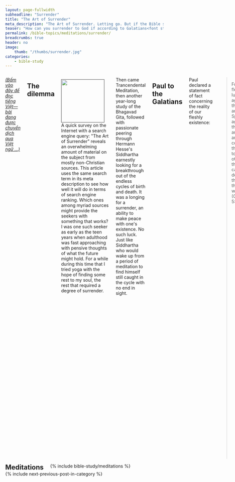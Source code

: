 ```yaml
---
layout: page-fullwidth
subheadline: "Surrender"
title: "The Art of Surrender"
meta_description: "The Art of Surrender. Letting go. But if the Bible says that the flesh desires what is contrary to the Spirit, then how can you surrender to God?"
teaser: "How can you surrender to God if according to Galatians<font style=\"color: rgba(0,0,0,0);\">-</font>5:17 <em>\"The flesh desires what is contrary to the Spirit?\"</em> Even the apostle Paul cried out: <em>\"For I don&#146t understand what I am doing. For I do not do what I want--instead, I do what I hate (Romans 7:15).\"</em>"
permalink: /bible-topics/meditations/surrender/
breadcrumbs: true
header: no
image:
    thumb: "/thumbs/surrender.jpg"
categories:
    - bible-study
---
```

<!--more-->

<div class="row">
<div class="medium-8 columns" markdown="1">

<!-- ##################### PLACEHOLDER ################### -->

<em><a href="{{ site.baseurl }}/hoc-kinh-thanh/suy-gam/dau-phuc-Chua/">(Bấm vào đây để đọc tiếng Việt&mdash;bài đang được chuyển dịch qua Việt ngữ ...)</a></em>

## The dilemma

<div>
<p>
<img alt src="{{ site.baseurl }}/images/surrender.jpg" style="border: 1px solid #666666; margin: 7px 15px 0px 0px; max-width: 100%; height: 136px; padding: 0px; float: left;">
A quick survey on the Internet with a search engine query: "The Art of Surrender" reveals an overwhelming amount of material on the subject from mostly non-Christian sources. This article uses the same search term in its meta description to see how well it will do in terms of search engine ranking. Which ones among myriad sources might provide the seekers with something that works? I was one such seeker as early as the teen years when adulthood was fast approaching with pensive thoughts of what the future might hold. For a while during this time that I tried yoga with the hope of finding some rest to my soul, the rest that required a degree of surrender.
</p>
</div>
<!-- ##################### PLACEHOLDER ###################-->

Then came Trancendental Meditation, then another year-long study of the Bhagavad Gita, followed with passionate peering through Hermann Hesse's Siddhartha earnestly looking for a breakthrough out of the endless cycles of birth and death. It was a longing for a surrender, an ability to make peace with one's existence. No such luck. Just like Siddhartha who would wake up from a period of meditation to find himself still caught in the cycle with no end in sight.

## Paul to the Galatians

Paul declared a statement of fact concerning the reality of our fleshly existence:

> For the flesh lusteth against the Spirit, and the Spirit against the flesh: and these are contrary the one to the other: so that ye cannot do the things that ye would (Galatians 5:17).

If the flesh desires not the things of God, it would not surrender to God. It simply won't. It's an innate impossibility. It runs in the veins of the descendants of Eve.

There is no doubt virtually all Christians long to surrender to God so they may experience the rest that Jesus promised to those who come to Him (Matthew 11:28), but they just simply can't. The apostle Paul empathizes with us in our struggle to surrender&mdash;struggle to surrender? What a contradiction! Like an insomniac trying to lull himself to sleep.

Paul wrote this as a statement of fact which will be further reinforced when we next study the following Romans passage. In the surrounding context of these passages, the apostle Paul does show us how to surrender, but we soon shall see that the focus of Paul's writing is not on the act of surrendering, but on a paradigm shift, a transformation by the renewing of one's mind, from flesh based thinking to that of the spirit.

## Paul to the Romans

> <sup>15</sup>I do not understand what I do. For what I want to do I do not do, but what I hate I do ... <sup>21</sup>So I find this law at work: Although I want to do good, evil is right there with me. <sup>22</sup>For in my inner being I delight in God’s law; <sup>23</sup>but I see another law at work in me, waging war against the law of my mind and making me a prisoner of the law of sin at work within me. <sup>24</sup>What a wretched man I am! Who will rescue me from this body that is subject to death? <sup>25</sup><u>Thanks be to God, who delivers me through Jesus Christ our Lord!</u> <br /><u>So then, I myself in my mind am a slave to God’s law, but in my sinful nature a slave to the law of sin</u> (Romans 7:15,21-25).

There is no mistake in understanding here that the apostle Paul demonstrates the reality of the struggle he faces between his flesh and spirit, between the spirit's desire to do good and the flesh's tendency to do evil.

Verse 25 may be the key reason most Bible expositors missed an important theological point and form a whole school of thought that wrecks havoc in the lives of believers. This verse appears to provide a solution to the flesh vs. spirit struggle as it follows a rather lengthy discourse on the epic battle. It says: *"Thanks be to God, who delivers me through Jesus Christ our Lord!"* It appears to say that the battle had been won thanks to Christ, now I can conquer my sinful tendency.

But if we read further to the second half of verse 25 we'd find that it took an entirely different meaning. It starts with "So then, ..." which indicates that whatever follows is the conclusion from the facts preceding it. Do you follow the flow of thoughts presented by Paul here? Whatever that you read before the second half of verse 25 leads to the reality that our sin nature is alive and well.

Let's read verse 25 from a few translations for better clarity.

<p class="blockquote">
&rarr; So then, I myself in my mind am a slave to God's law, but in my sinful nature a slave to the law of sin (NIV).<br />
&rarr; So you see how it is: In my mind I really want to obey God's law, but because of my sinful nature I am a slave to sin (NLT&mdash;New Living Translation).<br />
&rarr; So then, on the one hand I myself with my mind am serving the law of God, but on the other, with my flesh the law of sin (NASB).<br />
&rarr; So then with the mind I myself serve the law of God; but with the flesh the law of sin (KJV)<br />
&rarr; So then, I myself serve the law of God with my mind, but with my flesh I serve the law of sin (NET)
</p>

Paul shows us that we are a composite of two parts, one of the spirit, or mind, and one of flesh, both functioning at the same time for as long as we are still physically alive. Since the spirit part *"really want to obey God's law (NLT),"* we find that virtually all Christian liturature and communications focus on the flesh, either trying to stop it from slaving under the law of sin, or trying to make it serve God's law. Such a global exercise in futility. Didn't they read from the Bible that *"because of my sinful nature I am a slave to sin"*?

## To put Jesus in control?

We can put this question another way: Can you surrender to God? Here the old hymn "Fully Surrender" came to mind with the following lyrics:

<p class="blockquote">
Fully surrendered—Lord, I would be,<br />
Fully surrendered, dear Lord, to Thee.<br />
All on the altar laid,<br />
Surrender fully made,<br />
Thou hast my ransom paid;<br />
I yield to Thee.
</p>

The hymn's author claims that he can do what the apostle Paul said was impossible. According to Paul the only part that can surrender is the spirit which already serves and obeys the law of God, therefore any attempt to tame the flesh which is a slave to sin would lead to frustration and ultimately a doubt of one's own salvation. Isn't this why so many in churches cannot give a positive answer to the question of the assurance of their salvation, and demonstrate a walk with God that is less than victorious?

Of course we know the reason why. The noble call to surrender to God, to put Jesus in control of one's life, is pervasive in Christian liturature and communications to the point it takes precedence over the truth set forth in Romans 7:25 which virtually represents the entire book of Romans and all of Paul's epistles. This sets them up for constant failure because it is clear from verse 25 that *"So then, ... with my flesh I serve the law of sin."* Do you see the dilemma the Christian is in?

## Walk in the Spirit

It stands to reason then the focus of ministries should NOT be on the taming of the uncontrollable flesh, but on the walking with the Spirit. To take one's eyes off of himself but fix on the Savior. To leave morbid introspection but to face outward toward the Son so we may be transformed from glory to glory. Why should we embark on an endeavor knowing we will fail? Should a king go to war with another while knowing he does not have what it takes to win it? (Luke 14:31).

This is exactly what the apostle Paul suggests as an alternative to taming the flesh: to walk according to the Spirit.

> <sup>1</sup><u>Therefore, there is now no condemnation for those who are in Christ Jesus</u>, <sup>2</sup>because through Christ Jesus the law of the Spirit who gives life has set you free from the law of sin and death. <sup>3</sup>For what the law was powerless to do because it was weakened by the flesh, God did by sending his own Son in the likeness of sinful flesh to be a sin offering. And so he condemned sin in the flesh, <sup>4</sup>in order that <u>the righteous requirement of the law might be fully met in us</u>, who <u>do not live according to the flesh but according to the Spirit</u> (Romans 8:1-4).

Let's pause for a moment to make sure we understand the meaning of walking according to the spirit so that we may be able to do what it says. Keep in mind that Paul never meant for us to slay the self, to surrender, or to cede control to Jesus&mdash;such concept may be found in Eastern philosophy or religions but not in the Bible&mdash;; what he said in the second part of verse 25 is once again a statement of fact that the flesh is under a different master: the law of sin. He meant to leave it alone until the day Christ comes again when it will be shed like an old wineskin, or an old piece of garment.

Notice the very beginning of chapter 8, right after Paul presented to us our duality: flesh and spirit, he declared that there is now *"no condemnation"* to us who believe in Christ. What leads to this declaration, that we can no longer be condemned? Not condemned even when still possessing the flesh that is a slave to the law of sin? Do you see where Paul's argument is leading? 

We got a "So then, ..." followed by a "Therefore ...". So then we're made up of two parts, flesh and spirit, therefore we're justified.

Through Christ, *"the law of the Spirit of life"* gives us the freedom from judgement demanded by the *"law of sin and death."* There are two laws here, which one do you live by? Which law do you live according to? Here if we skip down to Romans 8:4 we'd see a much clearer meaning of "live according to." We are people who live according to the law of the Spirit of life, not the old law of sin and death which governs the flesh with judgement.

Hopefully it has become much clearer now the meaning of "live according to the flesh." It does not mean at all the tendency to fall into sins and temptations, but it means the system of using the flesh, what it does or does not, as a basis of judgement in our relationship with God. The freedom from such dependency is what God has given us through Christ.

And what does the law of the Spirit of life say? 

First of all, the Holy Spirit clarifies the true meaning of sin. Here's what Jesus said about Him:

<p class="blockquote"><sup>8</sup>And when he comes, he will prove the world wrong concerning sin and righteousness and judgment – <sup>9</sup><u>concerning sin, because they do not believe in me</u>; (John 16:8-9)</p>

From the mouth of God, sin is unbelief in Jesus, therefore eternal life consequently springs from belief in Him. Jesus said of this new law earlier in John: *"I am the resurrection and the life. The one who believes in me will live, even though they die (John 11:25)"* 

That is the law of the Spirit of life. The law that is repeated ad nauseam in the New Testament. Which law you choose to live by determines your walk, whether by the flesh, or by the Spirit.

## Learn from the "foolish" Galatians

> <sup>1</sup>You foolish Galatians! Who has bewitched you? Before your very eyes Jesus Christ was clearly portrayed as crucified. <sup>2</sup>I would like to learn just one thing from you: Did you receive the Spirit by the works of the law, or by believing what you heard? <sup>3</sup>Are you so foolish? <u>After beginning by means of the Spirit, are you now trying to finish by means of the flesh</u>? <sup>4</sup>Have you experiencedb so much in vain—if it really was in vain? <sup>5</sup>So again I ask, does God give you his Spirit and work miracles among you by the works of the law, or by your believing what you heard? <sup>6</sup>So also Abraham “believed God, and it was credited to him as righteousness.” (Galatians 3:1-6)

The Galatians, just the same as many of us Christians today, started their walk with God by means of the Spirit, which means they relied on nothing except believing in the Savior, now they tried to walk the rest of the way according to the flesh. Isn't it obvious here they were not using their flesh for sinful indulgences but for seemingly noble spiritual purposes? The walk according to the flesh is exactly the same thing as reliance on the works of the law, because the law ministers to nothing other than the flesh.

## The ultimate surrender

The true surrender comes as a product of something infinitely more important which precedes it: it is the choosing to walk by the Spirit, by the law of the Spirit of life, and by accepting the liberation from the law of sin and death through Christ Jesus our Lord. The unhealthy focus on surrender creates a vicious cycle that turns the believers' minds and hearts toward self with disastrous consequences. Jesus wants us to fix our eyes on Him like the Hebrews must fix their eyes on the bronze snake in the desert (John 3:14). You can no more put Jesus in control than the one who walks by the flesh can serve the law of God. Choose instead to walk by the Spirit and you will know Jesus' promised rest which includes the elusive ability to surrender, or to put Jesus in control of your life. It will be added unto you without trying.

> So I say, walk by the Spirit, and you will not gratify the desires of the flesh (Galatians 5:16)

Paul didn't say: Be vigilant and resist all temptations and you will not gratify the desires of the flesh. He askes us to walk by the Spirit. When the Hebrews got bitten by snakes in the desert, Moses didn't provide training on how to prevent snake bites, but instead he hung a bronze snake by God's instruction so that those who look upon it would be saved. So it is with the art of surrender, with trying to put Jesus in control, with myriad things pertaining to godliness, walk by the Spirit by simply fixing your eyes on Jesus. All it takes is faith as little as a mustard seed.

{% include bible-study/bible-study-footer %}
</div><!-- /.medium-8.columns -->
<div class="bible-index medium-4 columns">

<h2 style="margin: 0px">Meditations</h2>
        {% include bible-study/meditations %}
</div><!-- /.medium-4.columns -->
</div><!-- /.row -->

<div class="small-12" style="padding: 0px; border-bottom: none;">
    {% include next-previous-post-in-category %}
</div>

